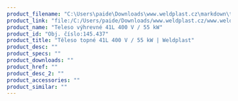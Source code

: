 ```yaml
---
product_filename: "C:\Users\paide\Downloads\www.weldplast.cz\markdown\teleso-topne-41l-400-v-55-kw.md"
product_link: "file:/C:/Users/paide/Downloads/www.weldplast.cz/www.weldplast.cz/sk/teleso-topne-41l-400-v-55-kw"
product_name: "Teleso výhrevné 41L 400 V / 55 kW"
product_id: "Obj. číslo:145.437"
product_title: "Těleso topné 41L 400 V / 55 kW | Weldplast"
product_desc: ""
product_specs: ""
product_downloads: ""
product_href: ""
product_desc_2: ""
product_accessories: ""
product_similar: ""
---
```

